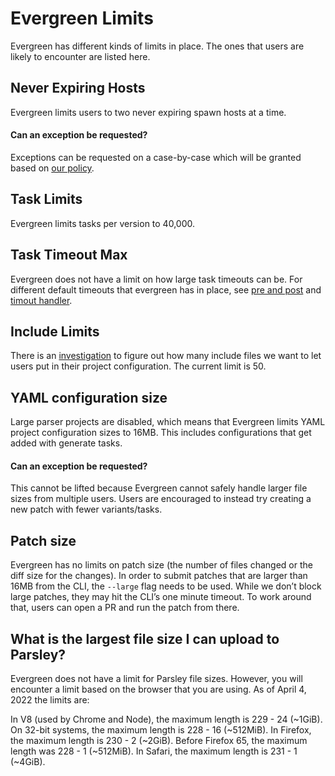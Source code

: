 # Evergreen Limits

Evergreen has different kinds of limits in place. The ones that users are likely to encounter are listed here.

## Never Expiring Hosts

Evergreen limits users to two never expiring spawn hosts at a time.

#### Can an exception be requested?

Exceptions can be requested on a case-by-case which will be granted based on [our policy](https://mongodb.stackenterprise.co/questions/1122).

## Task Limits

Evergreen limits tasks per version to 40,000.

## Task Timeout Max

Evergreen does not have a limit on how large task timeouts can be. For different default timeouts that evergreen has in place, see [pre and post](../Project-Configuration-Files/#pre-and-post) and [timout handler](../Project-Configuration-Files/#timeout-handler).

## Include Limits

There is an [investigation](https://jira.mongodb.org/browse/DEVPROD-3509) to figure out how many include files we want to let users put in their project configuration. The current limit is 50.

## YAML configuration size

Large parser projects are disabled, which means that Evergreen limits YAML project configuration sizes to 16MB. This includes configurations that get added with generate tasks.

#### Can an exception be requested?

This cannot be lifted because Evergreen cannot safely handle larger file sizes from multiple users. Users are encouraged to instead try creating a new patch with fewer variants/tasks.

## Patch size

Evergreen has no limits on patch size (the number of files changed or the diff size for the changes). In order to submit patches that are larger than 16MB from the CLI, the `--large` flag needs to be used. While we don’t block large patches, they may hit the CLI’s one minute timeout. To work around that, users can open a PR and run the patch from there.

## What is the largest file size I can upload to Parsley?

Evergreen does not have a limit for Parsley file sizes. However, you will encounter a limit based on the browser that you are using. As of April 4, 2022 the limits are:

In V8 (used by Chrome and Node), the maximum length is 229 - 24 (~1GiB). On 32-bit systems, the maximum length is 228 - 16 (~512MiB). In Firefox, the maximum length is 230 - 2 (~2GiB). Before Firefox 65, the maximum length was 228 - 1 (~512MiB). In Safari, the maximum length is 231 - 1 (~4GiB).
